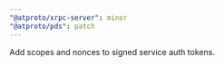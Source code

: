 ```yaml
---
"@atproto/xrpc-server": minor
"@atproto/pds": patch
---
```


Add scopes and nonces to signed service auth tokens.
